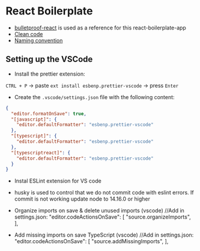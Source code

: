 # React Boilerplate

- [bulletproof-react](https://github.com/alan2207/bulletproof-react) is used as a reference for this react-boilerplate-app
- [Clean code](https://github.com/ryanmcdermott/clean-code-javascript)
- [Naming convention](https://github.com/kettanaito/naming-cheatsheet)

## Setting up the VSCode

- Install the prettier extension:

`CTRL + P` -> paste `ext install esbenp.prettier-vscode` -> press `Enter`

- Create the `.vscode/settings.json` file with the following content:

```json
{
  "editor.formatOnSave": true,
  "[javascript]": {
    "editor.defaultFormatter": "esbenp.prettier-vscode"
  },
  "[typescript]": {
    "editor.defaultFormatter": "esbenp.prettier-vscode"
  },
  "[typescriptreact]": {
    "editor.defaultFormatter": "esbenp.prettier-vscode"
  }
}
```

- Instal ESLint extension for VS code

- husky is used to control that we do not commit code with eslint errors. If commit is not working update node to 14.16.0 or higher

- Organize imports on save & delete unused imports (vscode)
  //Add in settings.json:
  "editor.codeActionsOnSave": [
  "source.organizeImports",
  ],

- Add missing imports on save TypeScript (vscode)
  //Add in settings.json:
  "editor.codeActionsOnSave": [
  "source.addMissingImports",
  ],
